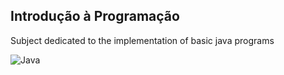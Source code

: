 ## Introdução à Programação
Subject dedicated to the implementation of basic java programs 

![Java](https://img.shields.io/badge/java-%23ED8B00.svg?style=for-the-badge&logo=openjdk&logoColor=white)
